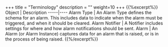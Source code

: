 +++
title = "Terminology"
description = ""
weight=10
+++
{{%excerpt%}}
Object         | Description
-----|----
Alarm Type     | An Alarm Type defines the schema for an alarm. This includes data to indicate when the alarm must be triggered, and when it should be cleared.
Alarm Notifier | A Notifier includes settings for where and how alarm notifications should be sent.
Alarm          | An Alarm (or Alarm Instance) captures data for an alarm that is raised, or is in the process of being raised.
{{%/excerpt%}}
